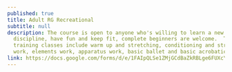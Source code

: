 ```yaml
---
published: true
title: Adult RG Recreational
subtitle: null
description: The course is open to anyone who's willing to learn a new
  discipline, have fun and keep fit, complete beginners are welcome.  The
  training classes include warm up and stretching, conditioning and strength
  work, elements work, apparatus work, basic ballet and basic acrobatic.
link: https://docs.google.com/forms/d/e/1FAIpQLSe1ZMjGCdBaZkRBLge6FUXcYOnKPR-XKSOyX8MaiUcSsZCCzw/viewform?usp=sf_link
---
```

